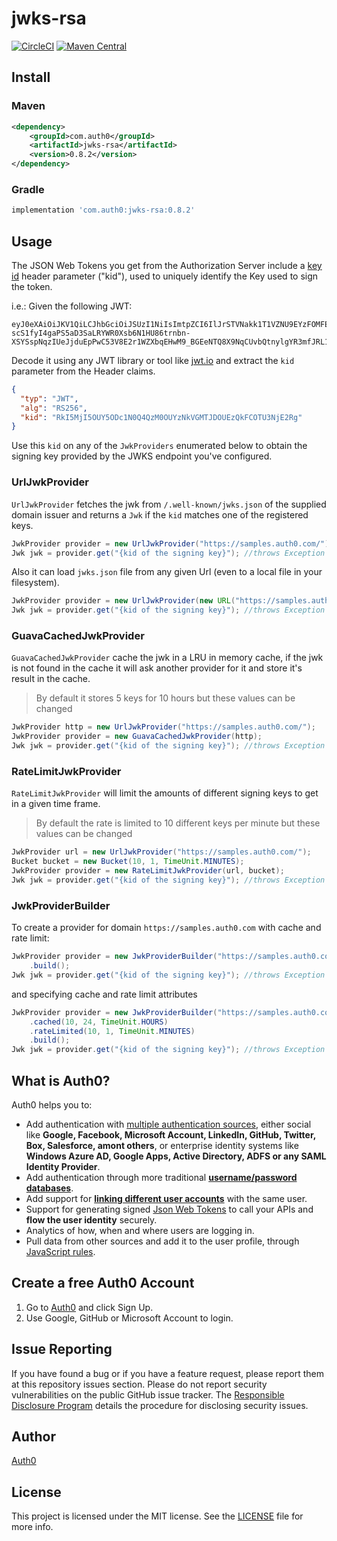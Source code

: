 # jwks-rsa

[![CircleCI](https://circleci.com/gh/auth0/jwks-rsa-java.svg?style=svg)](https://circleci.com/gh/auth0/jwks-rsa-java)
[![Maven Central](https://img.shields.io/maven-central/v/com.auth0/jwks-rsa.svg)](http://search.maven.org/#search%7Cga%7C1%7Cg%3A%20com.auth0%20a%3Ajwks-rsa)

## Install

### Maven

```xml
<dependency>
    <groupId>com.auth0</groupId>
    <artifactId>jwks-rsa</artifactId>
    <version>0.8.2</version>
</dependency>
```

### Gradle

```gradle
implementation 'com.auth0:jwks-rsa:0.8.2'
```

## Usage

The JSON Web Tokens you get from the Authorization Server include a [key id](https://tools.ietf.org/html/rfc7515#section-4.1.4) header parameter ("kid"), used to uniquely identify the Key used to sign the token.

i.e.: Given the following JWT:

```
eyJ0eXAiOiJKV1QiLCJhbGciOiJSUzI1NiIsImtpZCI6IlJrSTVNakk1T1VZNU9EYzFOMFE0UXpNME9VWXpOa1ZHTVRKRE9VRXpRa0ZDT1RVM05qRTJSZyJ9.eyJpc3MiOiJodHRwczovL3NhbmRyaW5vLmF1dGgwLmNvbS8iLCJzdWIiOiJhdXRoMHw1NjMyNTAxZjQ2OGYwZjE3NTZmNGNhYjAiLCJhdWQiOiJQN2JhQnRTc3JmQlhPY3A5bHlsMUZEZVh0ZmFKUzRyViIsImV4cCI6MTQ2ODk2NDkyNiwiaWF0IjoxNDY4OTI4OTI2fQ.NaNeRSDCNu522u4hcVhV65plQOiGPStgSzVW4vR0liZYQBlZ_3OKqCmHXsu28NwVHW7_KfVgOz4m3BK6eMDZk50dAKf9LQzHhiG8acZLzm5bNMU3iobSAJdRhweRht544ZJkzJ-scS1fyI4gaPS5aD3SaLRYWR0Xsb6N1HU86trnbn-XSYSspNqzIUeJjduEpPwC53V8E2r1WZXbqEHwM9_BGEeNTQ8X9NqCUvbQtnylgYR3mfJRL14JsCWNFmmamgNNHAI0uAJo84mu_03I25eVuCK0VYStLPd0XFEyMVFpk48Bg9KNWLMZ7OUGTB_uv_1u19wKYtqeTbt9m1YcPMQ
```

Decode it using any JWT library or tool like [jwt.io](https://jwt.io/?value=eyJ0eXAiOiJKV1QiLCJhbGciOiJSUzI1NiIsImtpZCI6IlJrSTVNakk1T1VZNU9EYzFOMFE0UXpNME9VWXpOa1ZHTVRKRE9VRXpRa0ZDT1RVM05qRTJSZyJ9.eyJpc3MiOiJodHRwczovL3NhbmRyaW5vLmF1dGgwLmNvbS8iLCJzdWIiOiJhdXRoMHw1NjMyNTAxZjQ2OGYwZjE3NTZmNGNhYjAiLCJhdWQiOiJQN2JhQnRTc3JmQlhPY3A5bHlsMUZEZVh0ZmFKUzRyViIsImV4cCI6MTQ2ODk2NDkyNiwiaWF0IjoxNDY4OTI4OTI2fQ.NaNeRSDCNu522u4hcVhV65plQOiGPStgSzVW4vR0liZYQBlZ_3OKqCmHXsu28NwVHW7_KfVgOz4m3BK6eMDZk50dAKf9LQzHhiG8acZLzm5bNMU3iobSAJdRhweRht544ZJkzJ-scS1fyI4gaPS5aD3SaLRYWR0Xsb6N1HU86trnbn-XSYSspNqzIUeJjduEpPwC53V8E2r1WZXbqEHwM9_BGEeNTQ8X9NqCUvbQtnylgYR3mfJRL14JsCWNFmmamgNNHAI0uAJo84mu_03I25eVuCK0VYStLPd0XFEyMVFpk48Bg9KNWLMZ7OUGTB_uv_1u19wKYtqeTbt9m1YcPMQ) and extract the `kid` parameter from the Header claims.

```json
{
  "typ": "JWT",
  "alg": "RS256",
  "kid": "RkI5MjI5OUY5ODc1N0Q4QzM0OUYzNkVGMTJDOUEzQkFCOTU3NjE2Rg"
}
```

Use this `kid` on any of the `JwkProviders` enumerated below to obtain the signing key provided by the JWKS endpoint you've configured.


### UrlJwkProvider

`UrlJwkProvider` fetches the jwk from `/.well-known/jwks.json` of the supplied domain issuer and returns a `Jwk` if the `kid` matches one of the registered keys.

```java
JwkProvider provider = new UrlJwkProvider("https://samples.auth0.com/");
Jwk jwk = provider.get("{kid of the signing key}"); //throws Exception when not found or can't get one
```


Also it can load `jwks.json` file from any given Url (even to a local file in your filesystem).

```java
JwkProvider provider = new UrlJwkProvider(new URL("https://samples.auth0.com/"));
Jwk jwk = provider.get("{kid of the signing key}"); //throws Exception when not found or can't get one
```

### GuavaCachedJwkProvider

`GuavaCachedJwkProvider` cache the jwk in a LRU in memory cache, if the jwk is not found in the cache it will ask another provider for it and store it's result in the cache.

> By default it stores 5 keys for 10 hours but these values can be changed

```java
JwkProvider http = new UrlJwkProvider("https://samples.auth0.com/");
JwkProvider provider = new GuavaCachedJwkProvider(http);
Jwk jwk = provider.get("{kid of the signing key}"); //throws Exception when not found or can't get one
```

### RateLimitJwkProvider

`RateLimitJwkProvider` will limit the amounts of different signing keys to get in a given time frame.

> By default the rate is limited to 10 different keys per minute but these values can be changed

```java
JwkProvider url = new UrlJwkProvider("https://samples.auth0.com/");
Bucket bucket = new Bucket(10, 1, TimeUnit.MINUTES);
JwkProvider provider = new RateLimitJwkProvider(url, bucket);
Jwk jwk = provider.get("{kid of the signing key}"); //throws Exception when not found or can't get one
```

### JwkProviderBuilder

To create a provider for domain `https://samples.auth0.com` with cache and rate limit:

```java
JwkProvider provider = new JwkProviderBuilder("https://samples.auth0.com/")
    .build();
Jwk jwk = provider.get("{kid of the signing key}"); //throws Exception when not found or can't get one
```

and specifying cache and rate limit attributes

```java
JwkProvider provider = new JwkProviderBuilder("https://samples.auth0.com/")
    .cached(10, 24, TimeUnit.HOURS)
    .rateLimited(10, 1, TimeUnit.MINUTES)
    .build();
Jwk jwk = provider.get("{kid of the signing key}"); //throws Exception when not found or can't get one
```

## What is Auth0?

Auth0 helps you to:

* Add authentication with [multiple authentication sources](https://docs.auth0.com/identityproviders), either social like **Google, Facebook, Microsoft Account, LinkedIn, GitHub, Twitter, Box, Salesforce, amont others**, or enterprise identity systems like **Windows Azure AD, Google Apps, Active Directory, ADFS or any SAML Identity Provider**.
* Add authentication through more traditional **[username/password databases](https://docs.auth0.com/mysql-connection-tutorial)**.
* Add support for **[linking different user accounts](https://docs.auth0.com/link-accounts)** with the same user.
* Support for generating signed [Json Web Tokens](https://docs.auth0.com/jwt) to call your APIs and **flow the user identity** securely.
* Analytics of how, when and where users are logging in.
* Pull data from other sources and add it to the user profile, through [JavaScript rules](https://docs.auth0.com/rules).

## Create a free Auth0 Account

1. Go to [Auth0](https://auth0.com) and click Sign Up.
2. Use Google, GitHub or Microsoft Account to login.

## Issue Reporting

If you have found a bug or if you have a feature request, please report them at this repository issues section. Please do not report security vulnerabilities on the public GitHub issue tracker. The [Responsible Disclosure Program](https://auth0.com/whitehat) details the procedure for disclosing security issues.

## Author

[Auth0](https://auth0.com)

## License

This project is licensed under the MIT license. See the [LICENSE](LICENSE) file for more info.

